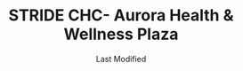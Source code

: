 ---
layout: location-page
date: Last Modified
description: "Local COVID-19 testing is available at STRIDE CHC- Aurora Health & Wellness Plaza in Aurora, Colorado, USA."
permalink: "locations/colorado/aurora/stride-chc-aurora-health-and-wellness-plaza/"
tags:
  - locations
  - colorado
title: STRIDE CHC- Aurora Health & Wellness Plaza
uniqueName: stride-chc-aurora-health-and-wellness-plaza
state: Colorado
stateAbbr: CO
hood: "Aurora"
address: "10680 Del Mar Parkway"
city: "Aurora"
zip: "80010"
zipsNearby: "80101 80510 80001 80002 80003 80004 80005 80006 80007 80610 80010 80011 80012 80013 80014 80015 80016 80017 80018 80019 80040 80041 80042 80044 80045 80046 80047 80421 80102 80513 80422 80301 80302 80303 80304 80305 80306 80307 80308 80309 80310 80314 80321 80322 80323 80328 80329 80601 80602 80603 80020 80021 80023 80038 80103 80808 80809 80104 80108 80109 80427 80901 80903 80904 80905 80906 80907 80908 80909 80910 80911 80912 80913 80914 80915 80916 80917 80918 80919 80920 80921 80922 80923 80924 80925 80926 80927 80928 80929 80930 80931 80932 80933 80934 80935 80936 80937 80938 80939 80941 80942 80943 80944 80945 80946 80947 80949 80950 80951 80960 80962 80970 80977 80995 80997 80022 80037 80433 80514 80105 80201 80202 80203 80204 80205 80206 80207 80208 80209 80210 80211 80212 80214 80215 80216 80217 80218 80219 80220 80221 80222 80223 80224 80225 80226 80227 80228 80229 80230 80231 80232 80233 80234 80235 80236 80237 80238 80239 80241 80243 80244 80246 80247 80248 80249 80250 80251 80252 80256 80257 80259 80260 80261 80262 80263 80264 80265 80266 80271 80273 80274 80279 80280 80281 80290 80291 80293 80294 80295 80299 80814 80515 80436 80024 80614 80615 80106 80025 80107 80438 80110 80111 80112 80113 80150 80151 80155 80516 80511 80517 80620 80437 80439 80456 80520 80816 80521 80522 80523 80524 80525 80526 80527 80528 80553 80621 80116 80442 80530 80622 80444 80623 80624 80532 80401 80402 80403 80419 80631 80632 80633 80634 80638 80639 80819 80640 80642 80533 80452 80453 80454 80455 80534 80643 80644 80117 80457 80026 80827 80118 80645 80120 80121 80122 80123 80124 80125 80126 80127 80128 80129 80130 80160 80161 80162 80163 80165 80166 80501 80502 80503 80504 80027 80131 80537 80538 80539 80646 80540 80829 80541 80830 80542 80543 80132 80465 80466 80544 80649 80133 80134 80138 80831 80425 80470 80471 80651 80832 80652 80474 80135 80546 80448 80475 80476 80835 80136 80478 80547 80840 80841 80481 80137 80030 80031 80035 80036 80033 80034 80654 80550 80551 80482 80863 80866 80028 80940" 
mapUrl: "http://maps.apple.com/?q=STRIDE+CHC-+Aurora+Health+and+Wellness+Plaza&address=10680+Del+Mar+Parkway,Aurora,Colorado,80010"
locationType: Drive-thru
phone: "303-360-6276"
website: "https://stridechc.org/"
onlineBooking: undefined
closed: undefined
closedUpdate: May 18th, 2020
notes: "Free. Limited test kits available."
days: Weekdays
hours: 9AM-4PM
ctaMessage: Learn more
ctaUrl: "https://stridechc.org/"
---